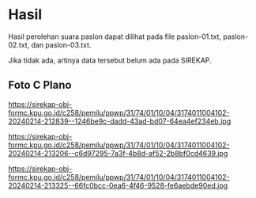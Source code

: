 # Hasil

Hasil perolehan suara paslon dapat dilihat pada file paslon-01.txt, paslon-02.txt, dan paslon-03.txt.

Jika tidak ada, artinya data tersebut belum ada pada SIREKAP.

## Foto C Plano

https://sirekap-obj-formc.kpu.go.id/c258/pemilu/ppwp/31/74/01/10/04/3174011004102-20240214-212839--1246be9c-dadd-43ad-bd07-64ea4ef234eb.jpg

https://sirekap-obj-formc.kpu.go.id/c258/pemilu/ppwp/31/74/01/10/04/3174011004102-20240214-213206--c6d97295-7a3f-4b8d-af52-2b8bf0cd4639.jpg

https://sirekap-obj-formc.kpu.go.id/c258/pemilu/ppwp/31/74/01/10/04/3174011004102-20240214-213325--66fc0bcc-0ea6-4f46-9528-fe6aebde90ed.jpg
